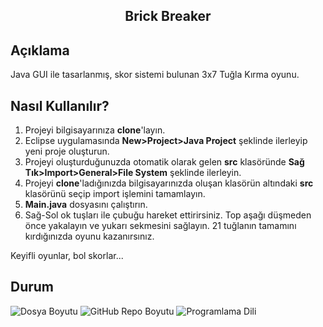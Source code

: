 <h2 align="center">Brick Breaker</h2>

## Açıklama
Java GUI ile tasarlanmış, skor sistemi bulunan 3x7 Tuğla Kırma oyunu.

## Nasıl Kullanılır?
1) Projeyi bilgisayarınıza <b>clone</b>'layın.
2) Eclipse uygulamasında <strong>New>Project>Java Project</strong> şeklinde ilerleyip yeni proje oluşturun.
3) Projeyi oluşturduğunuzda otomatik olarak gelen <b>src</b> klasöründe <strong>Sağ Tık>Import>General>File System</strong> şeklinde ilerleyin.
4) Projeyi <b>clone</b>'ladığınızda bilgisayarınızda oluşan klasörün altındaki <b>src</b> klasörünü seçip import işlemini tamamlayın.
5) <b>Main.java</b> dosyasını çalıştırın.
6) Sağ-Sol ok tuşları ile çubuğu hareket ettirirsiniz. Top aşağı düşmeden önce yakalayın ve yukarı sekmesini sağlayın. 21 tuğlanın tamamını kırdığınızda oyunu kazanırsınız.
<p>Keyifli oyunlar, bol skorlar...</p>

## Durum
![Dosya Boyutu](https://img.shields.io/badge/5%2C55%20KB-gray?style=flat&logo=github&label=file%20size&color=green)
![GitHub Repo Boyutu](https://img.shields.io/github/repo-size/kaansahin04/Brick-Breaker?logo=github&color=green)
![Programlama Dili](https://img.shields.io/github/languages/top/kaansahin04/Brick-Breaker?color=A49410)
